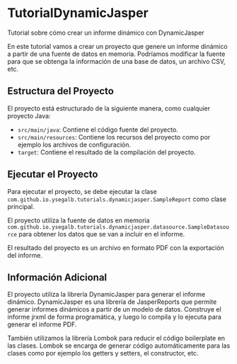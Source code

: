 # TutorialDynamicJasper

Tutorial sobre cómo crear un informe dinámico con DynamicJasper

En este tutorial vamos a crear un proyecto que genere un informe dinámico a partir de una fuente de datos en memoria. Podríamos modificar la fuente para que se obtenga la información de una base de datos, un archivo CSV, etc.

## Estructura del Proyecto

El proyecto está estructurado de la siguiente manera, como cualquier proyecto Java:

* `src/main/java`: Contiene el código fuente del proyecto.
* `src/main/resources`: Contiene los recursos del proyecto como por ejemplo los archivos de configuración.
* `target`: Contiene el resultado de la compilación del proyecto.

## Ejecutar el Proyecto

Para ejecutar el proyecto, se debe ejecutar la clase `com.github.io.ysegalb.tutorials.dynamicjasper.SampleReport` como clase principal.

El proyecto utiliza la fuente de datos en memoria `com.github.io.ysegalb.tutorials.dynamicjasper.datasource.SampleDatasource` para obtener los datos que se van a incluir en el informe.

El resultado del proyecto es un archivo en formato PDF con la exportación del informe.

## Información Adicional

El proyecto utiliza la librería DynamicJasper para generar el informe dinámico. DynamicJasper es una librería de JasperReports que permite generar informes dinámicos a partir de un modelo de datos. Construye el informe jrxml de forma programática, y luego lo compila y lo ejecuta para generar el informe PDF.

También utilizamos la librería Lombok para reducir el código boilerplate en las clases. Lombok se encarga de generar código automáticamente para las clases como por ejemplo los getters y setters, el constructor, etc.

